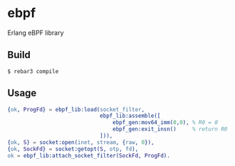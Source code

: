 ebpf
=====

Erlang eBPF library

Build
-----

    $ rebar3 compile

Usage
-----
```erlang
{ok, ProgFd} = ebpf_lib:load(socket_filter,
                             ebpf_lib:assemble([
                                 ebpf_gen:mov64_imm(0,0), % R0 = 0
                                 ebpf_gen:exit_insn()     % return R0
                             ])),
{ok, S} = socket:open(inet, stream, {raw, 0}),
{ok, SockFd} = socket:getopt(S, otp, fd),
ok = ebpf_lib:attach_socket_filter(SockFd, ProgFd).
```
